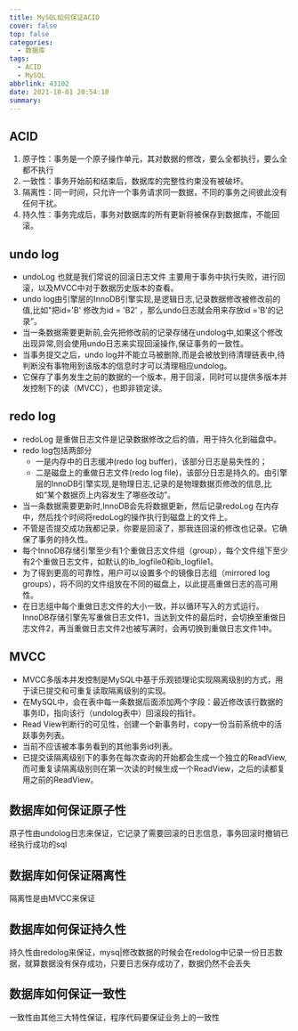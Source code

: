```yaml
---
title: MySQL如何保证ACID
cover: false
top: false
categories:
  - 数据库
tags:
  - ACID
  - MySQL
abbrlink: 43102
date: 2021-10-01 20:54:10
summary:
---
```


## ACID
1. 原子性：事务是一个原子操作单元，其对数据的修改，要么全都执行，要么全都不执行
2. 一致性：事务开始前和结束后，数据库的完整性约束没有被破坏。
3. 隔离性：同一时间，只允许一个事务请求同一数据，不同的事务之间彼此没有任何干扰。
4. 持久性：事务完成后，事务对数据库的所有更新将被保存到数据库，不能回滚。

## undo log
* undoLog 也就是我们常说的回滚日志文件 主要用于事务中执行失败，进行回滚，以及MVCC中对于数据历史版本的查看。
* undo log由引擎层的InnoDB引擎实现,是逻辑日志,记录数据修改被修改前的值,比如"把id='B' 修改为id = 'B2' ，那么undo日志就会用来存放id ='B'的记录”。
* 当一条数据需要更新前,会先把修改前的记录存储在undolog中,如果这个修改出现异常,则会使用undo日志来实现回滚操作,保证事务的一致性。
* 当事务提交之后，undo log并不能立马被删除,而是会被放到待清理链表中,待判断没有事物用到该版本的信息时才可以清理相应undolog。
* 它保存了事务发生之前的数据的一个版本，用于回滚，同时可以提供多版本并发控制下的读（MVCC），也即非锁定读。

## redo log
* redoLog 是重做日志文件是记录数据修改之后的值，用于持久化到磁盘中。
* redo log包括两部分
    * 一是内存中的日志缓冲(redo log buffer)，该部分日志是易失性的；
    * 二是磁盘上的重做日志文件(redo log file)，该部分日志是持久的。由引擎层的InnoDB引擎实现,是物理日志,记录的是物理数据页修改的信息,比如“某个数据页上内容发生了哪些改动”。
 * 当一条数据需要更新时,InnoDB会先将数据更新，然后记录redoLog 在内存中，然后找个时间将redoLog的操作执行到磁盘上的文件上。
 * 不管是否提交成功我都记录，你要是回滚了，那我连回滚的修改也记录。它确保了事务的持久性。
 * 每个InnoDB存储引擎至少有1个重做日志文件组（group），每个文件组下至少有2个重做日志文件，如默认的ib_logfile0和ib_logfile1。
 * 为了得到更高的可靠性，用户可以设置多个的镜像日志组（mirrored log groups），将不同的文件组放在不同的磁盘上，以此提高重做日志的高可用性。
 * 在日志组中每个重做日志文件的大小一致，并以循环写入的方式运行。InnoDB存储引擎先写重做日志文件1，当达到文件的最后时，会切换至重做日志文件2，再当重做日志文件2也被写满时，会再切换到重做日志文件1中。

## MVCC
* MVCC多版本并发控制是MySQL中基于乐观锁理论实现隔离级别的方式，用于读已提交和可重复读取隔离级别的实现。
* 在MySQL中，会在表中每一条数据后面添加两个字段：最近修改该行数据的事务ID，指向该行（undolog表中）回滚段的指针。
* Read View判断行的可见性，创建一个新事务时，copy一份当前系统中的活跃事务列表。
* 当前不应该被本事务看到的其他事务id列表。
* 已提交读隔离级别下的事务在每次查询的开始都会生成一个独立的ReadView,而可重复读隔离级别则在第一次读的时候生成一个ReadView，之后的读都复用之前的ReadView。

## 数据库如何保证原子性
原子性由undolog日志来保证，它记录了需要回滚的日志信息，事务回滚时撤销已经执行成功的sql

## 数据库如何保证隔离性
隔离性是由MVCC来保证
## 数据库如何保证持久性
持久性由redolog来保证，mysq|修改数据的时候会在redolog中记录一份日志数据，就算数据没有保存成功，只要日志保存成功了，数据仍然不会丢失
## 数据库如何保证一致性
一致性由其他三大特性保证，程序代码要保证业务上的一致性
